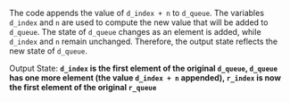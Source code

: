 The code appends the value of `d_index + n` to `d_queue`. The variables `d_index` and `n` are used to compute the new value that will be added to `d_queue`. The state of `d_queue` changes as an element is added, while `d_index` and `n` remain unchanged. Therefore, the output state reflects the new state of `d_queue`.

Output State: **`d_index` is the first element of the original `d_queue`, `d_queue` has one more element (the value `d_index + n` appended), `r_index` is now the first element of the original `r_queue`**